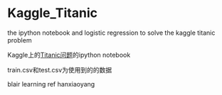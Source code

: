 # Kaggle_Titanic

the ipython notebook and logistic regression to solve the kaggle titanic problem

Kaggle上的[Titanic问题](https://www.kaggle.com/c/titanic)的ipython notebook

train.csv和test.csv为使用到的的数据

blair learning ref hanxiaoyang


